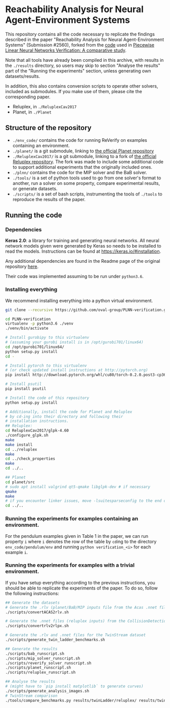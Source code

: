 # Reachability Analysis for Neural Agent-Environment Systems

This repository contains all the code necessary to replicate the findings
described in the paper "Reachability Analysis for Neural Agent-Environment Systems" (Submission #2560),
forked from the [code](https://github.com/oval-group/PLNN-verification) used in
[Piecewise Linear Neural Networks Verification: A
comparative study](https://arxiv.org/abs/1711.00455).


Note that all tools have already been compiled in this archive, with results in the `./results` directory,
so users may skip to section "Analyse the results" part of the "Running the experiments" section, unless generating own
datasets/results.


In addition, this also contains conversion scripts to operate other solvers,
included as submodules. If you make use of them, please cite the corresponding paper.
* Reluplex, in `./ReluplexCav2017`
* Planet, in `./Planet`


## Structure of the repository
* `./env_code/` contains the code for running ReVerify on examples containing an environment.
* `./planet/` is a git submodule, linking
  to [the official Planet repository](https://github.com/progirep/planet)
* `./ReluplexCav2017/` is a git submodule, linking to a fork
of
[the official Reluplex repository](https://github.com/guykatzz/ReluplexCav2017).
The fork was made to include some additional code to support additional
experiments that the originally included ones.
* `./plnn/` contains the code for the MIP solver and the BaB solver.
* `./tools/` is a set of python tools used to go from one solver's format to
  another, run a solver on some property, compare experimental results, or
  generate datasets.
* `./scripts/` is a set of bash scripts, instrumenting the tools of `./tools` to
  reproduce the results of the paper.
  
## Running the code
### Dependencies
**Keras 2.0**: a library for training and generating neural networks. All
neural network models given were generated by Keras so needs to be installed to
read the models. Instructions can be found at https://keras.io/#installation.

Any additional dependencies are found in the Readme page of the original repository
[here](https://github.com/oval-group/PLNN-verification).

Their code was implemented assuming to be run under `python3.6`.
  
### Installing everything
We recommend installing everything into a python virtual environment.

```bash
git clone --recursive https://github.com/oval-group/PLNN-verification.git

cd PLNN-verification
virtualenv -p python3.6 ./venv
./venv/bin/activate

# Install gurobipy to this virtualenv
# (assuming your gurobi install is in /opt/gurobi701/linux64)
cd /opt/gurobi701/linux64/
python setup.py install
cd -

# Install pytorch to this virtualenv
# (or check updated install instructions at http://pytorch.org)
pip install http://download.pytorch.org/whl/cu80/torch-0.2.0.post3-cp36-cp36m-manylinux1_x86_64.whl 

# Install psutil
pip install psutil

# Install the code of this repository
python setup.py install

# Additionally, install the code for Planet and Reluplex
# by cd-ing into their directory and following their 
# installation instructions.
## Reluplex:
cd ReluplexCav2017/glpk-4.60
./configure_glpk.sh
make
make install
cd ../reluplex
make
cd ../check_properties
make
cd ../..

## Planet
cd planet/src
# sudo apt install valgrind qt5-qmake libglpk-dev # if necessary 
qmake
make
# if you encounter linker issues, move -lsuitesparseconfig to the end of the flag list
cd ../..
```
### Running the experiments for examples containing an environment.
For the pendulum examples given in Table 1 in the paper, we can run property `i` where `i` denotes the row of the table
by `cd`ing to the directory `env_code/pendulum/env` and running `python verification_<i>` for each example `i`.

### Running the experiments for examples with a trivial environment.
If you have setup everything according to the previous instructions, you should
be able to replicate the experiments of the paper. To do so, follow the
following instructions:

```bash
## Generate the datasets
# Generate the .rlv (planet/BaB/MIP inputs file from the Acas .nnet files)
./scripts/convertACAS2rlv.sh

# Generate the .nnet files (reluplex inputs) from the CollisionDetection .rlv files
./scripts/convertrlv2rlpx.sh

# Generate the .rlv and .nnet files for the TwinStream dataset
./scripts/generate_twin_ladder_benchmarks.sh

## Generate the results
./scripts/bab_runscript.sh
./scripts/mip_solver_runscript.sh
./scripts/reverify_solver_runscript.sh
./scripts/planet_runscript.sh
./scripts/reluplex_runscript.sh

## Analyse the results
# (might have to `pip install matplotlib` to generate curves)
./scripts/generate_analysis_images.sh
# TwinStream comparison
./tools/compare_benchmarks.py results/twinLadder/reluplex/ results/twinLadder/planet/ results/twinLadder/MIP/ results/twinLadder/BaB results/twinLadder/reverify --all_unsat
```


